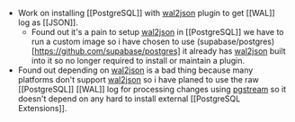 - Work on installing [[PostgreSQL]] with [wal2json](https://github.com/eulerto/wal2json) plugin to get [[WAL]] log as [[JSON]].
	- Found out it's a pain to setup [wal2json](https://github.com/eulerto/wal2json) in [[PostgreSQL]] we have to run a custom image so i have chosen to use (supabase/postgres)[https://github.com/supabase/postgres] it already has [wal2json](https://github.com/eulerto/wal2json) built into it so no longer required to install or maintain a plugin.
- Found out depending on [wal2json](https://github.com/eulerto/wal2json) is a bad thing because many platforms don't support [wal2json](https://github.com/eulerto/wal2json)  so i have planed to use the raw [[PostgreSQL]] [[WAL]] log for processing changes using [pgstream](https://github.com/ArkamFahry/pgstream) so it doesn't depend on any hard to install external [[PostgreSQL Extensions]].